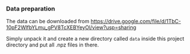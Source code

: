 ### Data preparation

The data can be downloaded from https://drive.google.com/file/d/1TbC-10pF2WlfbYLmu_gPV8TcXEBYeyOl/view?usp=sharing

Simply unpack it and create a new directory called `data` inside this project directory and put all .npz files in there.
